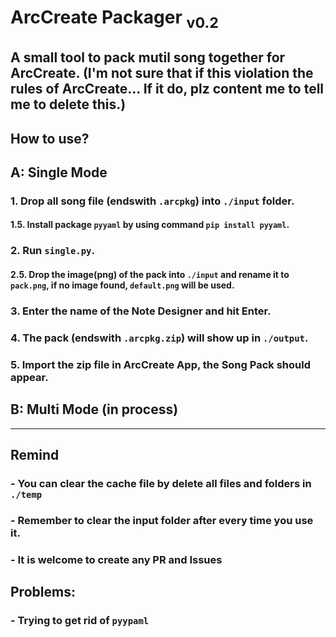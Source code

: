 # ArcCreate Packager <sub>v0.2</sub>
A small tool to pack mutil song together for ArcCreate.
(I'm not sure that if this violation the rules of ArcCreate... If it do, plz content me to tell me to delete this.)
---

## How to use?
## A: Single Mode
### 1. Drop all song file (endswith `.arcpkg`) into `./input` folder.
#### 1.5. Install package `pyyaml` by using command `pip install pyyaml`.
### 2. Run `single.py`.
#### 2.5. Drop the image(png) of the pack into `./input` and rename it to `pack.png`, if no image found, `default.png` will be used.
### 3. Enter the name of the Note Designer and hit Enter.
### 4. The pack (endswith `.arcpkg.zip`) will show up in `./output`.
### 5. Import the zip file in ArcCreate App, the Song Pack should appear.

## B: Multi Mode (in process)

---
## Remind
### - You can clear the cache file by delete all files and folders in `./temp`
### - Remember to clear the input folder after every time you use it.
### - It is welcome to create any PR and Issues

## Problems:
### - Trying to get rid of `pyypaml`
